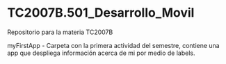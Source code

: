 # TC2007B.501_Desarrollo_Movil
Repositorio para la materia TC2007B

myFirstApp - Carpeta con la primera actividad del semestre, contiene una app que despliega información acerca de mi por medio de labels.
